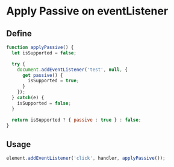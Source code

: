 # Apply Passive on eventListener
## Define
```js
function applyPassive() {
  let isSupported = false;

  try {
    document.addEventListener('test', null, {
      get passive() {
        isSupported = true;
      }
    });
  } catch(e) {
    isSupported = false;
  }

  return isSupported ? { passive : true } : false;
}
```

## Usage

```js
element.addEventListener('click', handler, applyPassive());
```


